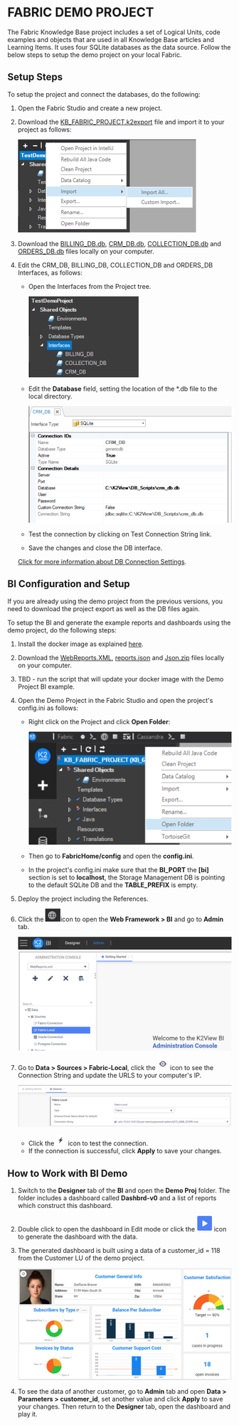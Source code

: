 # FABRIC DEMO PROJECT 

The Fabric Knowledge Base project includes a set of Logical Units, code examples and objects that are used in all Knowledge Base articles and Learning Items. It uses four SQLite databases as the data source. Follow the below steps to setup the demo project on your local Fabric.

## Setup Steps

To setup the project and connect the databases, do the following:

1. Open the Fabric Studio and create a new project.

2. Download the [KB_FABRIC_PROJECT.k2export](KB_FABRIC_PROJECT.k2export) file and import it to your project as follows:

    ![image](images/demo_proj_01.PNG)

3. Download the [BILLING_DB.db](SqliteDB/billing_db.db), [CRM_DB.db](SqliteDB/crm_db.db), [COLLECTION_DB.db](SqliteDB/collection_db.db) and [ORDERS_DB.db](SqliteDB/orders_db.db) files locally on your computer.

4. Edit the CRM_DB, BILLING_DB, COLLECTION_DB and ORDERS_DB Interfaces, as follows:
    - Open the Interfaces from the Project tree.

      ![image](images/demo_proj_02.PNG)

    - Edit the **Database** field, setting the location of the *.db file to the local directory.

      ![image](images/demo_proj_03.PNG)

    - Test the connection by clicking on Test Connection String link. 

    - Save the changes and close the DB interface.

    [Click for more information about DB Connection Settings](/articles/05_DB_interfaces/03_DB_interfaces_overview.md).


## BI Configuration and Setup

If you are already using the demo project from the previous versions, you need to download the project export as well as the DB files again.

To setup the BI and generate the example reports and dashboards using the demo project, do the following steps:

1. Install the docker image as explained [here](/articles/38_bi_integration/01_Installation.md).

2. Download the [WebReports.XML](SqliteDB/WebReports.xml), [reports.json](SqliteDB/reports.json) and [Json.zip](SqliteDB/Json.zip) files locally on your computer.

3. TBD - run the script that will update your docker image with the Demo Project BI example.

4. Open the Demo Project in the Fabric Studio and open the project's config.ini as follows:

   * Right click on the Project and click **Open Folder**:

     ![img](images/open_folder.PNG)

   * Then go to **FabricHome/config** and open the **config.ini**.

   * In the project's config.ini make sure that the **BI_PORT** the **[bi]** section is set to **localhost**, the Storage Management DB is pointing to the default SQLite DB and the **TABLE_PREFIX** is empty.

5. Deploy the project including the References. 

6. Click the ![img](images/web_fr.PNG)icon to open the **Web Framework > BI** and go to **Admin** tab.

   ![img](images/bi_admin.PNG)

7. Go to **Data > Sources > Fabric-Local**, click the ![img](images/eye.PNG) icon to see the Connection String and update the URLS to your computer's IP. 

   ![img](images/fabric_local.PNG)

   * Click the ![img](images/test_con.PNG) icon to test the connection.
   * If the connection is successful, click **Apply** to save your changes.

## How to Work with BI Demo

1. Switch to the **Designer** tab of the **BI** and open the **Demo Proj** folder. The folder includes a dashboard called **Dashbrd-v0** and a list of reports which construct this dashboard.

2. Double click to open the dashboard in Edit mode or click the ![img](images/play.PNG) icon to generate the dashboard with the data. 

3. The generated dashboard is built using a data of a customer_id = 118 from the Customer LU of the demo project. 

   ![img](images/dashboard.PNG)

4. To see the data of another customer, go to **Admin** tab and open **Data > Parameters > customer_id**, set another value and click **Apply** to save your changes. Then return to the **Designer** tab, open the dashboard and play it.